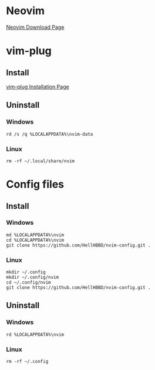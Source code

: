 # Neovim

[Neovim Download Page](https://github.com/neovim/neovim/wiki/Installing-Neovim#install-from-download)

# vim-plug

## Install

[vim-plug Installation Page](https://github.com/junegunn/vim-plug#neovim)

## Uninstall

### Windows

```
rd /s /q %LOCALAPPDATA%\nvim-data
```

### Linux

```
rm -rf ~/.local/share/nvim
```

# Config files

## Install

### Windows

```
md %LOCALAPPDATA%\nvim
cd %LOCALAPPDATA%\nvim
git clone https://github.com/HellHBBD/nvim-config.git .
```

### Linux

```
mkdir ~/.config
mkdir ~/.config/nvim
cd ~/.config/nvim
git clone https://github.com/HellHBBD/nvim-config.git .
```

## Uninstall

### Windows

```
rd %LOCALAPPDATA%\nvim
```

### Linux

```
rm -rf ~/.config
```
